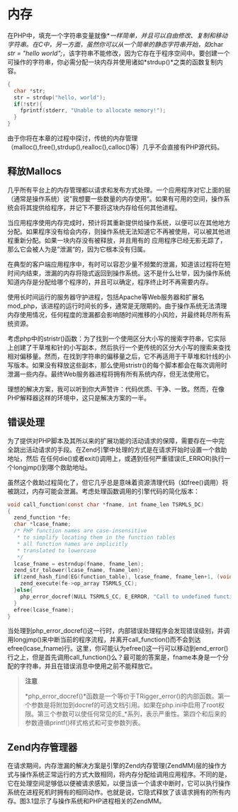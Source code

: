 # 内存

在PHP中，填充一个字符串变量就像*<?php $str = 'hello world';?>*一样简单，并且可以自由修改、复制和移动字符串。在C中，另一方面，虽然你可以从一个简单的静态字符串开始，如*char *str = "hello world";*，该字符串不能修改，因为它存在于程序空间中。要创建一个可操作的字符串，你必需分配一块内存并使用诸如*strdup()*之类的函数复制内容。

```c
{
  char *str;
  str = strdup("hello, world");
  if(!str){
    fprintf(stderr, "Unable to allocate memory!");
  }
}
```

由于你将在本章的过程中探讨，传统的内存管理（malloc(),free(),strdup(),realloc(),calloc()等）几乎不会直接有PHP源代码。

## 释放Mallocs

几乎所有平台上的内存管理都以请求和发布方式处理。一个应用程序对它上面的层（通常是操作系统）说”我想要一些数量的内存使用“。如果有可用的空间，操作系统会将其提供给程序，并记下不要将这块内存给任何其他进程。

当应用程序使用内存完成时，预计将其重新提供给操作系统，以便可以在其他地方分配。如果程序没有给会内存，则操作系统无法知道它不再被使用，可以被其他进程重新分配。如果一块内存没有被释放，并且用有的 应用程序已经无影无踪了，那么它会被人为是”泄漏“的，因为它根本没有归属。

在典型的客户端应用程序中，有时可以容忍少量不频繁的泄漏，知道该过程将在短时间内结束，泄漏的内存将隐式返回到操作系统。这不是什么壮举，因为操作系统知道内存是分配给哪个程序的，并且可以确定，程序终止时不再需要内存。

使用长时间运行的服务器守护进程，包括Apache等Web服务器和扩展名mod_php，该进程的运行时间长的多，通常是无限期的。由于操作系统无法清理内存使用情况，任何程度的泄漏都会影响随时间推移的小风险，并最终耗尽所有系统资源。

考虑php中的stristr()函数：为了找到一个使用区分大小写的搜索字符串，它实际上创建了干草堆和针的小写副本，然后执行一个更传统的区分大小写的搜索来查找相对偏移量。然而，在找到字符串的偏移量之后，它不再适用于干草堆和针线的小写版本。如果没有释放这些副本，那么使用stristr()的每个脚本都会在每次调用时泄漏一些内存。最终Web服务器进程将拥有所有系统内存，但无法使用它。

理想的解决方案，我可以听到你大声赞许：代码优质、干净、一致。然而，在像PHP解释器这样的环境中，这只是解决方案的一半。

## 错误处理

为了提供对PHP脚本及其所以来的扩展功能的活动请求的保障，需要存在一中完全跳出活动请求的手段。在Zend引擎中处理的方式是在请求开始时设置一个救助地址，然后 在任何die()或者exit()调用上，或遇到任何严重错误(E_ERROR)执行一个longjmp()到哪个救助地址。

虽然这个救助过程简化了，但它几乎总是意味着资源清理代码（如free()调用）将被跳过，内存可能会泄漏。考虑处理函数调用的引擎代码的简化版本：

```c
void call_function(const char *fname, int fname_len TSRMLS_DC)
{
  zend_function *fe;
  char *lcase_fname;
  /* PHP function names are case-insensitive
   * to simplify locating them in the function tables
   * all function names are implicitly
   * translated to lowercase
   */
  lcase_fname = estrndup(fname, fname_len);
  zend_str_tolower(lcase_fname, fname_len);
  if(zend_hash_find(EG(function_table), lcase_fname, fname_len+1, (void **)&fe) == FAILURE){
    zend_execute(fe->op_array TSRMLS_CC);
  }else{
    php_error_docref(NULL TSRMLS_CC, E_ERROR, "Call to undefined function: %s()", fname);
  }
  efree(lcase_fname);
}
```

当处理到php_error_docref()这一行时，内部错误处理程序会发现错误级别，并调用longjmp()来中断当前的程序流程，并离开call_function()而不会到达efree(lcase_fname)行。这里，你可能认为efree()这一行可以移动到end_error()行之上，但是首先调用call_function()么？最可能的答案是，fname本身是一个分配的字符串，并且在错误消息中使用之前不能释放它。

> **注意**
>
> *php_error_docref()*函数是一个等价于TRigger_error()的内部函数。第一个参数是将附加到docref的可选文档引用。如果在php.ini中启用了root权限。第三个参数可以使任何常见的E_\*系列，表示严重性。第四个和后来的参数遵循printf()样式格式和可变参数列表。

## Zend内存管理器

在请求期间，内存泄漏的解决方案是引擎的Zend内存管理(ZendMM)层的操作方式与操作系统正常运行的方式大致相同，将内存分配给调用应用程序。不同的是，它在处理空间足够低以便被请求感知，以便当该一个请求中断时，它可以执行操作系统在进程死机时拥有的相同动作。也就是说，它隐式释放了该请求拥有的所有内存。图3.1显示了与操作系统和PHP进程相关的ZendMM。